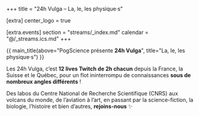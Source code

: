 +++
title = "24h Vulga – La, le, les physique·s"

[extra]
center_logo = true

[extra.events]
section = "streams/_index.md"
calendar = "@/_streams.ics.md"
+++

{{ main_title(above="PogScience présente <strong>24h Vulga</strong>", title="La, le, les physique·s") }}

Les 24h Vulga, c’est **12 lives Twitch de 2h chacun** depuis la France, la Suisse et le Québec, pour un flot
ininterrompu de connaissances **sous de nombreux angles différents** !

Des labos du Centre National de Recherche Scientifique (CNRS) aux volcans du monde, de l’aviation à l’art, en
passant par la science-fiction, la biologie, l’histoire et bien d’autres, **rejoins-nous** ✨
